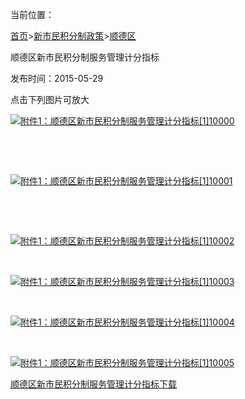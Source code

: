 当前位置：

[首页](../../../ "首页")\>[新市民积分制政策](../../ "新市民积分制政策")\>[顺德区](../ "顺德区")

顺德区新市民积分制服务管理计分指标

发布时间：2015-05-29

点击下列图片可放大

[![附件1：顺德区新市民积分制服务管理计分指标[1]10000](./W020150529670934231148.jpg "附件1：顺德区新市民积分制服务管理计分指标[1]10000")](./W020150529670934231148.jpg)

 

 

[![附件1：顺德区新市民积分制服务管理计分指标[1]10001](./W020150529670934820131.jpg "附件1：顺德区新市民积分制服务管理计分指标[1]10001")](./W020150529670934820131.jpg)

 

 

[![附件1：顺德区新市民积分制服务管理计分指标[1]10002](./W020150529670935405776.jpg "附件1：顺德区新市民积分制服务管理计分指标[1]10002")](./W020150529670935405776.jpg)

 

[![附件1：顺德区新市民积分制服务管理计分指标[1]10003](./W020150529670936022678.jpg "附件1：顺德区新市民积分制服务管理计分指标[1]10003")](./W020150529670936022678.jpg)

 

[![附件1：顺德区新市民积分制服务管理计分指标[1]10004](./W020150529670936605535.jpg "附件1：顺德区新市民积分制服务管理计分指标[1]10004")](./W020150529670936605535.jpg)

 

[![附件1：顺德区新市民积分制服务管理计分指标[1]10005](./W020150529670937169426.jpg "附件1：顺德区新市民积分制服务管理计分指标[1]10005")](./W020150529670937169426.jpg)

[顺德区新市民积分制服务管理计分指标下载](./W020150529670937675910.pdf)

